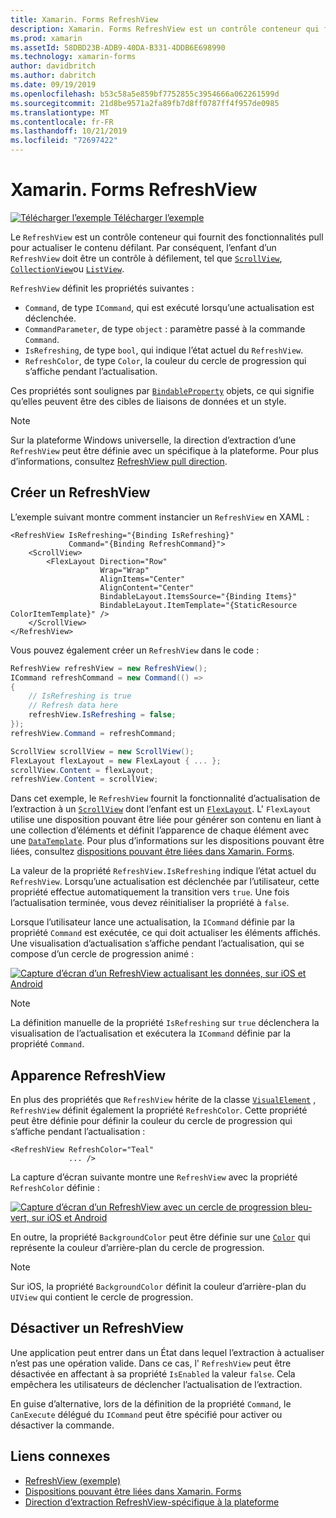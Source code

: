 ```yaml
---
title: Xamarin. Forms RefreshView
description: Xamarin. Forms RefreshView est un contrôle conteneur qui fournit des fonctionnalités pull pour actualiser le contenu défilant.
ms.prod: xamarin
ms.assetId: 58DBD23B-ADB9-40DA-B331-4DDB6E698990
ms.technology: xamarin-forms
author: davidbritch
ms.author: dabritch
ms.date: 09/19/2019
ms.openlocfilehash: b53c58a5e859bf7752855c3954666a062261599d
ms.sourcegitcommit: 21d8be9571a2fa89fb7d8ff0787ff4f957de0985
ms.translationtype: MT
ms.contentlocale: fr-FR
ms.lasthandoff: 10/21/2019
ms.locfileid: "72697422"
---
```

# <a name="xamarinforms-refreshview"></a>Xamarin. Forms RefreshView

[![Télécharger l’exemple](~/media/shared/download.png) Télécharger l’exemple](https://docs.microsoft.com/samples/xamarin/xamarin-forms-samples/userinterface-refreshview/)

Le `RefreshView` est un contrôle conteneur qui fournit des fonctionnalités pull pour actualiser le contenu défilant. Par conséquent, l’enfant d’un `RefreshView` doit être un contrôle à défilement, tel que [`ScrollView`](xref:Xamarin.Forms.ScrollView), [`CollectionView`](xref:Xamarin.Forms.CollectionView)ou [`ListView`](xref:Xamarin.Forms.ListView).

`RefreshView` définit les propriétés suivantes :

- `Command`, de type `ICommand`, qui est exécuté lorsqu’une actualisation est déclenchée.
- `CommandParameter`, de type `object` : paramètre passé à la commande `Command`.
- `IsRefreshing`, de type `bool`, qui indique l’état actuel du `RefreshView`.
- `RefreshColor`, de type `Color`, la couleur du cercle de progression qui s’affiche pendant l’actualisation.

Ces propriétés sont soulignes par [`BindableProperty`](xref:Xamarin.Forms.BindableProperty) objets, ce qui signifie qu’elles peuvent être des cibles de liaisons de données et un style.

> [!NOTE]
> Sur la plateforme Windows universelle, la direction d’extraction d’une `RefreshView` peut être définie avec un spécifique à la plateforme. Pour plus d’informations, consultez [RefreshView pull direction](~/xamarin-forms/platform/windows/refreshview-pulldirection.md).

## <a name="create-a-refreshview"></a>Créer un RefreshView

L’exemple suivant montre comment instancier un `RefreshView` en XAML :

```xaml
<RefreshView IsRefreshing="{Binding IsRefreshing}"
             Command="{Binding RefreshCommand}">
    <ScrollView>
        <FlexLayout Direction="Row"
                    Wrap="Wrap"
                    AlignItems="Center"
                    AlignContent="Center"
                    BindableLayout.ItemsSource="{Binding Items}"
                    BindableLayout.ItemTemplate="{StaticResource ColorItemTemplate}" />
    </ScrollView>
</RefreshView>
```

Vous pouvez également créer un `RefreshView` dans le code :

```csharp
RefreshView refreshView = new RefreshView();
ICommand refreshCommand = new Command(() =>
{
    // IsRefreshing is true
    // Refresh data here
    refreshView.IsRefreshing = false;
});
refreshView.Command = refreshCommand;

ScrollView scrollView = new ScrollView();
FlexLayout flexLayout = new FlexLayout { ... };
scrollView.Content = flexLayout;
refreshView.Content = scrollView;
```

Dans cet exemple, le `RefreshView` fournit la fonctionnalité d’actualisation de l’extraction à un [`ScrollView`](xref:Xamarin.Forms.ScrollView) dont l’enfant est un [`FlexLayout`](xref:Xamarin.Forms.FlexLayout). L' `FlexLayout` utilise une disposition pouvant être liée pour générer son contenu en liant à une collection d’éléments et définit l’apparence de chaque élément avec une [`DataTemplate`](xref:Xamarin.Forms.DataTemplate). Pour plus d’informations sur les dispositions pouvant être liées, consultez [dispositions pouvant être liées dans Xamarin. Forms](~/xamarin-forms/user-interface/layouts/bindable-layouts.md).

La valeur de la propriété `RefreshView.IsRefreshing` indique l’état actuel du `RefreshView`. Lorsqu’une actualisation est déclenchée par l’utilisateur, cette propriété effectue automatiquement la transition vers `true`. Une fois l’actualisation terminée, vous devez réinitialiser la propriété à `false`.

Lorsque l’utilisateur lance une actualisation, la `ICommand` définie par la propriété `Command` est exécutée, ce qui doit actualiser les éléments affichés. Une visualisation d’actualisation s’affiche pendant l’actualisation, qui se compose d’un cercle de progression animé :

[![Capture d’écran d’un RefreshView actualisant les données, sur iOS et Android](refreshview-images/default-progress-circle.png "RefreshView actualiser les données")](refreshview-images/default-progress-circle-large.png#lightbox "RefreshView actualiser les données")

> [!NOTE]
> La définition manuelle de la propriété `IsRefreshing` sur `true` déclenchera la visualisation de l’actualisation et exécutera la `ICommand` définie par la propriété `Command`.

## <a name="refreshview-appearance"></a>Apparence RefreshView

En plus des propriétés que `RefreshView` hérite de la classe [`VisualElement`](xref:Xamarin.Forms.VisualElement) , `RefreshView` définit également la propriété `RefreshColor`. Cette propriété peut être définie pour définir la couleur du cercle de progression qui s’affiche pendant l’actualisation :

```xaml
<RefreshView RefreshColor="Teal"
             ... />
```

La capture d’écran suivante montre une `RefreshView` avec la propriété `RefreshColor` définie :

[![Capture d’écran d’un RefreshView avec un cercle de progression bleu-vert, sur iOS et Android](refreshview-images/teal-progress-circle.png "RefreshView avec un cercle de progression bleu-vert")](refreshview-images/teal-progress-circle-large.png#lightbox "RefreshView avec un cercle de progression bleu-vert")

En outre, la propriété `BackgroundColor` peut être définie sur une [`Color`](xref:Xamarin.Forms.Color) qui représente la couleur d’arrière-plan du cercle de progression.

> [!NOTE]
> Sur iOS, la propriété `BackgroundColor` définit la couleur d’arrière-plan du `UIView` qui contient le cercle de progression.

## <a name="disable-a-refreshview"></a>Désactiver un RefreshView

Une application peut entrer dans un État dans lequel l’extraction à actualiser n’est pas une opération valide. Dans ce cas, l' `RefreshView` peut être désactivée en affectant à sa propriété `IsEnabled` la valeur `false`. Cela empêchera les utilisateurs de déclencher l’actualisation de l’extraction.

En guise d’alternative, lors de la définition de la propriété `Command`, le `CanExecute` délégué du `ICommand` peut être spécifié pour activer ou désactiver la commande.

## <a name="related-links"></a>Liens connexes

- [RefreshView (exemple)](https://docs.microsoft.com/samples/xamarin/xamarin-forms-samples/userinterface-refreshview/)
- [Dispositions pouvant être liées dans Xamarin. Forms](~/xamarin-forms/user-interface/layouts/bindable-layouts.md)
- [Direction d’extraction RefreshView-spécifique à la plateforme](~/xamarin-forms/platform/windows/refreshview-pulldirection.md)
